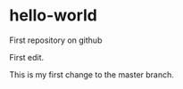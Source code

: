 # hello-world
First repository on github

First edit.

This is my first change to the master branch.
